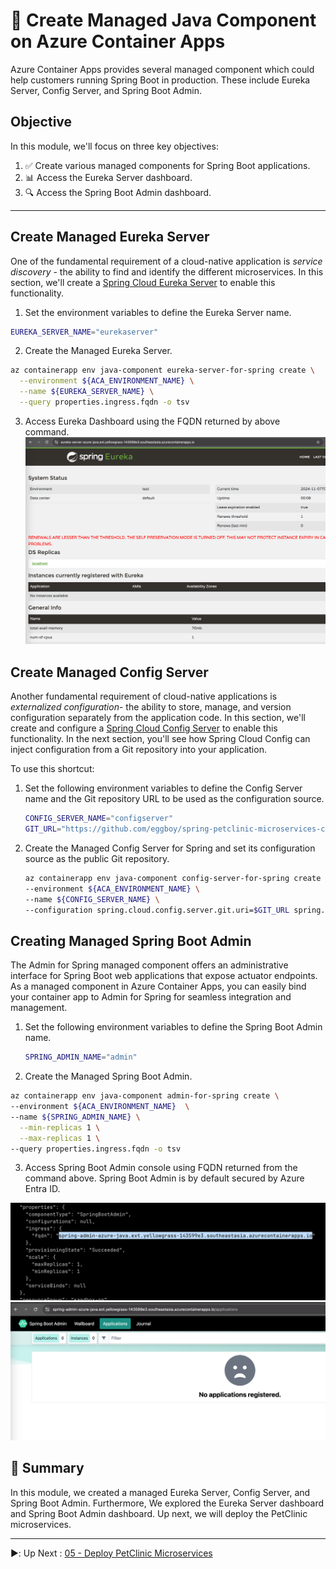 # :rocket: Create Managed Java Component on Azure Container Apps

Azure Container Apps provides several managed component which could help customers running Spring Boot in production. These include Eureka Server, Config Server, and Spring Boot Admin.

## Objective

In this module, we'll focus on three key objectives:

1. :white_check_mark: Create various managed components for Spring Boot applications.
2. :bar_chart: Access the Eureka Server dashboard.
3. :mag:  Access the Spring Boot Admin dashboard.

---

## Create Managed Eureka Server

One of the fundamental requirement of a cloud-native application is *service discovery* - the ability to find and identify the different microservices. In this section, we'll create a [Spring Cloud Eureka Server](https://spring.io/projects/spring-cloud-netflix) to enable this functionality.

1. Set the environment variables to define the Eureka Server name.

```bash
EUREKA_SERVER_NAME="eurekaserver"
```

2. Create the Managed Eureka Server.

```bash
az containerapp env java-component eureka-server-for-spring create \
  --environment ${ACA_ENVIRONMENT_NAME} \
  --name ${EUREKA_SERVER_NAME} \
  --query properties.ingress.fqdn -o tsv
```

3. Access Eureka Dashboard using the FQDN returned by above command.
![Spring Boot Admin](images/eureka-web.png)

## Create Managed Config Server

Another fundamental requirement of cloud-native applications is *externalized configuration*- the ability to store, manage, and version configuration separately from the application code. In this section, we'll create and configure a [Spring Cloud Config Server](https://spring.io/projects/spring-cloud-config) to enable this functionality. In the next section, you'll see how Spring Cloud Config can inject configuration from a Git repository into your application.

To use this shortcut:

1. Set the following environment variables to define the Config Server name and the Git repository URL to be used as the configuration source.
   ```bash
   CONFIG_SERVER_NAME="configserver"
   GIT_URL="https://github.com/eggboy/spring-petclinic-microservices-config"
   ```
2. Create the Managed Config Server for Spring and set its configuration source as the public Git repository.
   ```bash
   az containerapp env java-component config-server-for-spring create \
   --environment ${ACA_ENVIRONMENT_NAME} \
   --name ${CONFIG_SERVER_NAME} \
   --configuration spring.cloud.config.server.git.uri=$GIT_URL spring.cloud.config.server.git.refresh-rate=60
   ```

## Creating Managed Spring Boot Admin

The Admin for Spring managed component offers an administrative interface for Spring Boot web applications that expose actuator endpoints. As a managed component in Azure Container Apps, you can easily bind your container app to Admin for Spring for seamless integration and management.

1. Set the following environment variables to define the Spring Boot Admin name.
   ```bash
   SPRING_ADMIN_NAME="admin"
   ```
2. Create the Managed Spring Boot Admin.

```bash
az containerapp env java-component admin-for-spring create \
--environment ${ACA_ENVIRONMENT_NAME}  \
--name ${SPRING_ADMIN_NAME} \
  --min-replicas 1 \
  --max-replicas 1 \
--query properties.ingress.fqdn -o tsv
```
3. Access Spring Boot Admin console using FQDN returned from the command above. Spring Boot Admin is by default secured by Azure Entra ID.

![Spring Boot Admin](images/admin-fqdn.png)
![Spring Boot Admin](images/admin-web.png)

## :notebook_with_decorative_cover: Summary

In this module, we created a managed Eureka Server, Config Server, and Spring Boot Admin. Furthermore, We explored the Eureka Server dashboard and Spring Boot Admin dashboard. Up next, we will deploy the PetClinic microservices.

---

:arrow_forward::️ Up Next : [05 - Deploy PetClinic Microservices](../05-deploy-microservices/README.md)